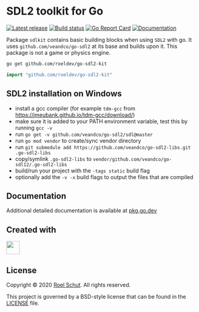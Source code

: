 SDL2 toolkit for Go
===================
[![Latest release][latest-release-img]][latest-release-url]
[![Build status][build-status-img]][build-status-url]
[![Go Report Card][report-img]][report-url]
[![Documentation][doc-img]][doc-url]

[latest-release-img]: https://img.shields.io/github/release/roeldev/go-sdl2-kit.svg?label=latest
[latest-release-url]: https://github.com/roeldev/go-sdl2-kit/releases
[build-status-img]: https://github.com/roeldev/go-sdl2-kit/workflows/Go/badge.svg
[build-status-url]: https://github.com/roeldev/go-sdl2-kit/actions?query=workflow%3AGo
[report-img]: https://goreportcard.com/badge/github.com/roeldev/go-sdl2-kit
[report-url]: https://goreportcard.com/report/github.com/roeldev/go-sdl2-kit
[doc-img]: https://godoc.org/github.com/roeldev/go-sdl2-kit?status.svg
[doc-url]: https://pkg.go.dev/github.com/roeldev/go-sdl2-kit


Package `sdlkit` contains basic building blocks when using `SDL2` with go.
It uses `github.com/veandco/go-sdl2` at its base and builds upon it.
This package is not a game or physics engine. 


```sh
go get github.com/roeldev/go-sdl2-kit
```
```go
import "github.com/roeldev/go-sdl2-kit"
```


## SDL2 installation on Windows

- install a gcc compiler (for example `tdm-gcc` from https://jmeubank.github.io/tdm-gcc/download/)
- make sure it is added to your PATH environment variable, test this by running `gcc -v`
- run `go get -v github.com/veandco/go-sdl2/sdl@master`
- run `go mod vendor` to create/sync vendor directory
- run `git submodule add https://github.com/veandco/go-sdl2-libs.git .go-sdl2-libs`
- copy/symlink `.go-sdl2-libs` to `vendor/github.com/veandco/go-sdl12/.go-sdl2-libs`
- build/run your project with the `-tags static` build flag
- optionally add the `-v -x` build flags to output the files that are compiled


## Documentation
Additional detailed documentation is available at [pkg.go.dev][doc-url]


## Created with
<a href="https://www.jetbrains.com/?from=roeldev" target="_blank"><img src="https://pbs.twimg.com/profile_images/1206615658638856192/eiS7UWLo_400x400.jpg" width="35" /></a>


## License
Copyright © 2020 [Roel Schut](https://roelschut.nl). All rights reserved.

This project is governed by a BSD-style license that can be found in the [LICENSE](LICENSE) file.
